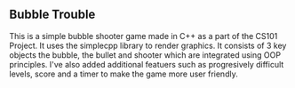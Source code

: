 ## Bubble Trouble

This is a simple bubble shooter game made in C++ as a part of the CS101 Project. It uses the simplecpp library to render graphics. It consists of 3 key objects the bubble, the bullet and shooter which are integrated using OOP principles. I've also added additional featuers such as progresively difficult levels, score and a timer to make the game more user friendly.

